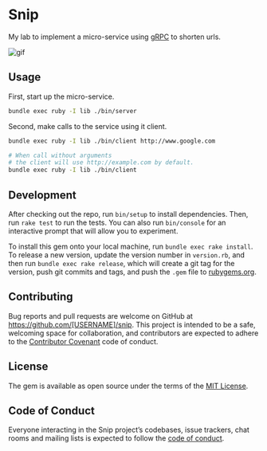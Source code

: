 # Snip

My lab to implement a micro-service using [gRPC](https://grpc.io/) to shorten urls.

![gif](http://g.recordit.co/YpxGgT7gYa.gif)

## Usage

First, start up the micro-service.
```sh
bundle exec ruby -I lib ./bin/server
```

Second, make calls to the service using it client.
```sh
bundle exec ruby -I lib ./bin/client http://www.google.com

# When call without arguments
# the client will use http://example.com by default.
bundle exec ruby -I lib ./bin/client
```

## Development

After checking out the repo, run `bin/setup` to install dependencies. Then, run `rake test` to run the tests. You can also run `bin/console` for an interactive prompt that will allow you to experiment.

To install this gem onto your local machine, run `bundle exec rake install`. To release a new version, update the version number in `version.rb`, and then run `bundle exec rake release`, which will create a git tag for the version, push git commits and tags, and push the `.gem` file to [rubygems.org](https://rubygems.org).

## Contributing

Bug reports and pull requests are welcome on GitHub at https://github.com/[USERNAME]/snip. This project is intended to be a safe, welcoming space for collaboration, and contributors are expected to adhere to the [Contributor Covenant](http://contributor-covenant.org) code of conduct.

## License

The gem is available as open source under the terms of the [MIT License](https://opensource.org/licenses/MIT).

## Code of Conduct

Everyone interacting in the Snip project’s codebases, issue trackers, chat rooms and mailing lists is expected to follow the [code of conduct](https://github.com/[USERNAME]/snip/blob/master/CODE_OF_CONDUCT.md).
